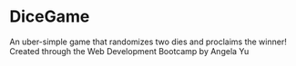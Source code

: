 # DiceGame
An uber-simple game that randomizes two dies and proclaims the winner!
Created through the Web Development Bootcamp by Angela Yu
